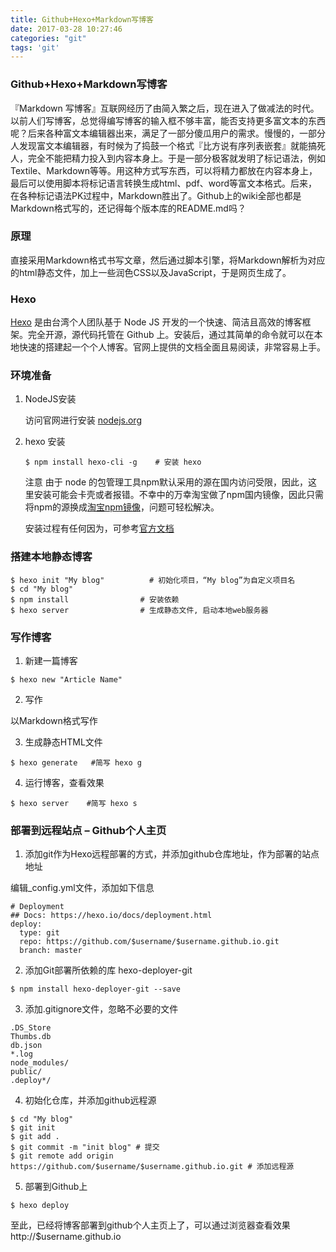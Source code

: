```yaml
---
title: Github+Hexo+Markdown写博客
date: 2017-03-28 10:27:46
categories: "git"
tags: 'git'
---
```


### Github+Hexo+Markdown写博客

『Markdown 写博客』互联网经历了由简入繁之后，现在进入了做减法的时代。以前人们写博客，总觉得编写博客的输入框不够丰富，能否支持更多富文本的东西呢？后来各种富文本编辑器出来，满足了一部分傻瓜用户的需求。慢慢的，一部分人发现富文本编辑器，有时候为了捣鼓一个格式『比方说有序列表嵌套』就能搞死人，完全不能把精力投入到内容本身上。于是一部分极客就发明了标记语法，例如Textile、Markdown等等。用这种方式写东西，可以将精力都放在内容本身上，最后可以使用脚本将标记语言转换生成html、pdf、word等富文本格式。后来，在各种标记语法PK过程中，Markdown胜出了。Github上的wiki全部也都是Markdown格式写的，还记得每个版本库的README.md吗？

### 原理

直接采用Markdown格式书写文章，然后通过脚本引擎，将Markdown解析为对应的html静态文件，加上一些润色CSS以及JavaScript，于是网页生成了。

### Hexo

[Hexo](https://hexo.io/) 是由台湾个人团队基于 Node JS 开发的一个快速、简洁且高效的博客框架。完全开源，源代码托管在 Github 上。安装后，通过其简单的命令就可以在本地快速的搭建起一个个人博客。官网上提供的文档全面且易阅读，非常容易上手。

### 环境准备

1. NodeJS安装
	
	访问官网进行安装 [nodejs.org](https://nodejs.org/en/)

2. hexo 安装
	
	~~~
	$ npm install hexo-cli -g    # 安装 hexo
	~~~

	注意 由于 node 的包管理工具npm默认采用的源在国内访问受限，因此，这里安装可能会卡壳或者报错。不幸中的万幸淘宝做了npm国内镜像，因此只需将npm的源换成[淘宝npm镜像](https://npm.taobao.org/)，问题可轻松解决。

	安装过程有任何因为，可参考[官方文档](https://hexo.io/zh-cn/docs/)

### 搭建本地静态博客

~~~
$ hexo init "My blog"          # 初始化项目，“My blog”为自定义项目名
$ cd "My blog"
$ npm install                # 安装依赖
$ hexo server                # 生成静态文件, 启动本地web服务器
~~~

### 写作博客

1. 新建一篇博客

~~~
$ hexo new "Article Name"
~~~

2. 写作

以Markdown格式写作

3. 生成静态HTML文件

~~~
$ hexo generate   #简写 hexo g
~~~

4. 运行博客，查看效果

~~~
$ hexo server    #简写 hexo s
~~~

### 部署到远程站点 – Github个人主页

1. 添加git作为Hexo远程部署的方式，并添加github仓库地址，作为部署的站点地址

  编辑_config.yml文件，添加如下信息

  ~~~
  # Deployment
  ## Docs: https://hexo.io/docs/deployment.html
  deploy:
    type: git
    repo: https://github.com/$username/$username.github.io.git
    branch: master
  ~~~

2. 添加Git部署所依赖的库 hexo-deployer-git

~~~
$ npm install hexo-deployer-git --save
~~~

3. 添加.gitignore文件，忽略不必要的文件

~~~
.DS_Store
Thumbs.db
db.json
*.log
node_modules/
public/
.deploy*/
~~~

4. 初始化仓库，并添加github远程源

~~~
$ cd "My blog"
$ git init
$ git add .
$ git commit -m "init blog" # 提交
$ git remote add origin https://github.com/$username/$username.github.io.git # 添加远程源
~~~

5. 部署到Github上

~~~
$ hexo deploy
~~~

至此，已经将博客部署到github个人主页上了，可以通过浏览器查看效果 http://$username.github.io
